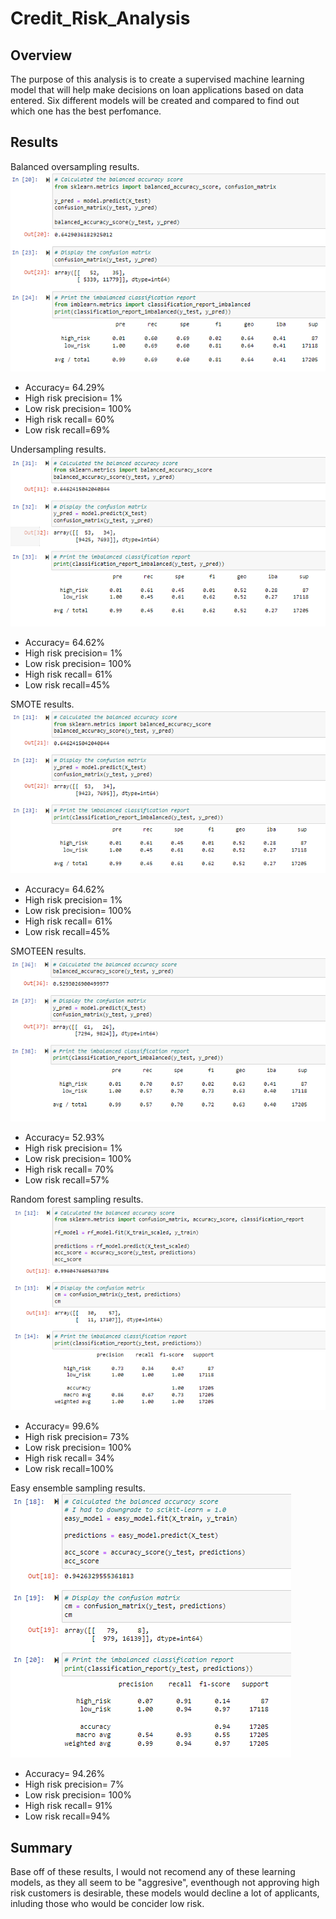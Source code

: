 # Credit_Risk_Analysis
## Overview
The purpose of this analysis is to create a supervised machine learning model that will help make decisions on loan applications based on data entered. Six different models will be created and compared to find out which one has the best perfomance.
## Results
Balanced oversampling results.  
![balanced results](images/balanced_results.PNG)  
- Accuracy= 64.29%
- High risk precision= 1%
- Low risk precision= 100%
- High risk recall= 60%
- Low risk recall=69%

Undersampling results.  
![undersample result](images/undersample_results.PNG)  
- Accuracy= 64.62%
- High risk precision= 1%
- Low risk precision= 100%
- High risk recall= 61%
- Low risk recall=45%

SMOTE results.  
![smote results](images/smote_results.PNG)  
- Accuracy= 64.62%
- High risk precision= 1%
- Low risk precision= 100%
- High risk recall= 61%
- Low risk recall=45%

SMOTEEN results.  
![smoteen results](images/smoteen_results.PNG)  
- Accuracy= 52.93%
- High risk precision= 1%
- Low risk precision= 100%
- High risk recall= 70%
- Low risk recall=57%

Random forest sampling results.  
![random forest sampling results](images/randomforest_results.PNG)  
- Accuracy= 99.6%
- High risk precision= 73%
- Low risk precision= 100%
- High risk recall= 34%
- Low risk recall=100%

Easy ensemble sampling results.  
![easy ensemble results](images/easyensemble_results.PNG)  
- Accuracy= 94.26%
- High risk precision= 7%
- Low risk precision= 100%
- High risk recall= 91%
- Low risk recall=94%
## Summary
Base off of these results, I would not recomend any of these learning models, as they all seem to be "aggresive", eventhough not approving high risk customers is desirable, these models would decline a lot of applicants, inluding those who would be concider low risk.
